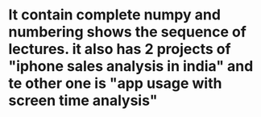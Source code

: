 # It contain complete numpy and numbering shows the sequence of lectures. it also has 2 projects of "iphone sales analysis in india" and te other one is "app usage with screen time analysis"
